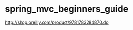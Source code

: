 spring_mvc_beginners_guide
==========================

http://shop.oreilly.com/product/9781783284870.do
